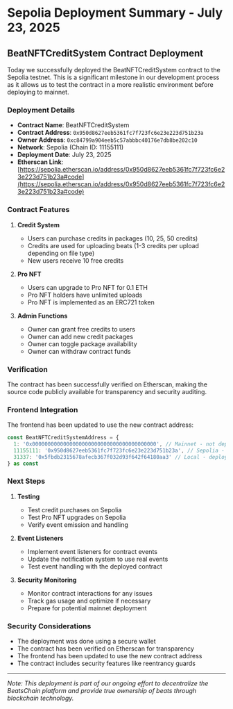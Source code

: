 # Sepolia Deployment Summary - July 23, 2025

## BeatNFTCreditSystem Contract Deployment

Today we successfully deployed the BeatNFTCreditSystem contract to the Sepolia testnet. This is a significant milestone in our development process as it allows us to test the contract in a more realistic environment before deploying to mainnet.

### Deployment Details

- **Contract Name**: BeatNFTCreditSystem
- **Contract Address**: `0x950d8627eeb5361fc7f723fc6e23e223d751b23a`
- **Owner Address**: `0xc84799a904eeb5c57abbbc40176e7db8be202c10`
- **Network**: Sepolia (Chain ID: 11155111)
- **Deployment Date**: July 23, 2025
- **Etherscan Link**: [https://sepolia.etherscan.io/address/0x950d8627eeb5361fc7f723fc6e23e223d751b23a#code](https://sepolia.etherscan.io/address/0x950d8627eeb5361fc7f723fc6e23e223d751b23a#code)

### Contract Features

1. **Credit System**
   - Users can purchase credits in packages (10, 25, 50 credits)
   - Credits are used for uploading beats (1-3 credits per upload depending on file type)
   - New users receive 10 free credits

2. **Pro NFT**
   - Users can upgrade to Pro NFT for 0.1 ETH
   - Pro NFT holders have unlimited uploads
   - Pro NFT is implemented as an ERC721 token

3. **Admin Functions**
   - Owner can grant free credits to users
   - Owner can add new credit packages
   - Owner can toggle package availability
   - Owner can withdraw contract funds

### Verification

The contract has been successfully verified on Etherscan, making the source code publicly available for transparency and security auditing.

### Frontend Integration

The frontend has been updated to use the new contract address:

```typescript
const BeatNFTCreditSystemAddress = {
  1: '0x0000000000000000000000000000000000000000', // Mainnet - not deployed
  11155111: '0x950d8627eeb5361fc7f723fc6e23e223d751b23a', // Sepolia - deployed
  31337: '0x5fbdb2315678afecb367f032d93f642f64180aa3' // Local - deployed
} as const
```

### Next Steps

1. **Testing**
   - Test credit purchases on Sepolia
   - Test Pro NFT upgrades on Sepolia
   - Verify event emission and handling

2. **Event Listeners**
   - Implement event listeners for contract events
   - Update the notification system to use real events
   - Test event handling with the deployed contract

3. **Security Monitoring**
   - Monitor contract interactions for any issues
   - Track gas usage and optimize if necessary
   - Prepare for potential mainnet deployment

### Security Considerations

- The deployment was done using a secure wallet
- The contract has been verified on Etherscan for transparency
- The frontend has been updated to use the new contract address
- The contract includes security features like reentrancy guards

---

*Note: This deployment is part of our ongoing effort to decentralize the BeatsChain platform and provide true ownership of beats through blockchain technology.*